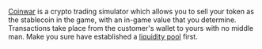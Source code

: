 <a href="https://coinwar.app" target="_blank">Coinwar</a> is a crypto trading simulator which allows you to sell your token as the stablecoin in the game, with an in-game value that you determine.  Transactions take place from the customer's wallet to yours with no middle man.  Make you sure have established a <a href="https://app.uniswap.org/#/add/v2/">liquidity pool</a> first.
